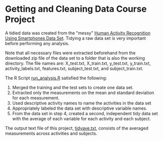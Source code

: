 # Getting and Cleaning Data Course Project

A tidied data was created from the "messy" [Human Activity Recognition Using Smartphones Data Set](http://archive.ics.uci.edu/ml/datasets/Human+Activity+Recognition+Using+Smartphones). Tidying a raw data set is very important before performing any analysis.

Note that all necessary files were extracted beforehand from the downloaded zip file of the data set to a folder that is also the working directory. The file names are: X_test.txt, X_train.txt, y_test.txt, y_train.txt, activity_labels.txt, features.txt, subject_test.txt, and subject_train.txt. 

The R Script [run_analysis.R](https://github.com/yoowayey/DSS-module3-course-project/blob/master/run_analysis.R) satisfied the following:

1. Merged the training and the test sets to create one data set.
2. Extracted only the measurements on the mean and standard deviation for each measurement.
3. Used descriptive activity names to name the activities in the data set
4. Appropriately labeled the data set with descriptive variable names.
5. From the data set in step 4, created a second, independent tidy data set with the average of each variable for each activity and each subject.


The output text file of this project, [tidyave.txt](https://github.com/yoowayey/DSS-module3-course-project/blob/master/tidyave.txt), consists of the averaged measurements across activities and subjects.



